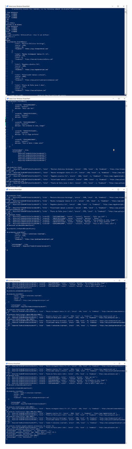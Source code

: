 <div align="center">
    <img src="https://github.com/vogelnahuel/EntregablesCoderBack/blob/main/Clase18/mongo-insert-productos-y-crear.png" width="400px"/> 
</div>
<div align="center">
    <img src="https://github.com/vogelnahuel/EntregablesCoderBack/blob/main/Clase18/insert-mensajes-y-listar.png" width="400px"/> 
</div>
<div align="center">
    <img src="https://github.com/vogelnahuel/EntregablesCoderBack/blob/main/Clase18/listar-insertar-uno.png" width="400px"/> 
</div>
<div align="center">
    <img src="https://github.com/vogelnahuel/EntregablesCoderBack/blob/main/Clase18/listar-operadores.png" width="400px"/> 
</div>
<div align="center">
    <img src="https://github.com/vogelnahuel/EntregablesCoderBack/blob/main/Clase18/ultimas-consultas-mongo.png" width="400px"/> 
</div>
